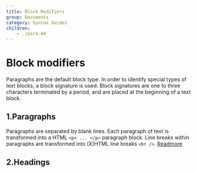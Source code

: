 ```yaml
---
title: Block Modifiers
group: Documents
category: Syntax Guides
children:
    - ./para.md
---
```


# Block modifiers

Paragraphs are the default block type. In order to identify special types of text blocks, a block signature is used. Block signatures are one to three characters terminated by a period, and are placed at the beginning of a text block.



## 1.Paragraphs

Paragraphs are separated by blank lines. Each paragraph of text is transformed into a HTML `<p> ... </p>` paragraph block.
Line breaks within paragraphs are transformed into (X)HTML line breaks `<br />`. [Readmore](./para.md)


## 2.Headings





